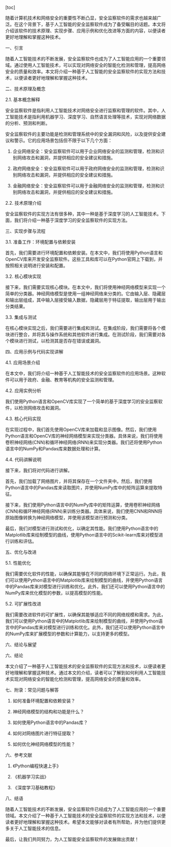 
[toc]                    
                
                
随着计算机技术和网络安全的重要性不断凸显，安全监察软件的需求也越来越广泛。在这个背景下，基于人工智能的安全监察软件成为了备受瞩目的话题。本文将介绍该软件的技术原理、实现步骤、应用示例和优化改进等方面的内容，以便读者更好地理解和掌握这种技术。

一、引言

随着人工智能技术的不断发展，安全监察软件也成为了人工智能应用的一个重要领域。通过使用人工智能技术，可以实现对网络安全的智能化检测和管理，提高网络安全的质量和效率。本文将介绍一种基于人工智能的安全监察软件的实现方法和技术，以便读者更好地理解和掌握这种技术。

二、技术原理及概念

2.1. 基本概念解释

安全监察软件是指利用人工智能技术对网络安全进行监察和管理的软件。其中，人工智能技术是指利用机器学习、深度学习、自然语言处理等技术，实现对网络数据的分析、预测和判断。

安全监察软件的主要功能是检测和管理系统中的安全漏洞和风险，以及提供安全建议和警示。它的应用场景包括但不限于以下几个方面：

1. 企业网络安全：安全监察软件可以用于企业网络安全的监测和管理，检测和识别网络攻击和漏洞，并提供相应的安全建议和措施。

2. 政府网络安全：安全监察软件可以用于政府网络安全的监测和管理，检测和识别网络攻击和漏洞，并提供相应的安全建议和措施。

3. 金融网络安全：安全监察软件可以用于金融网络安全的监测和管理，检测和识别网络攻击和漏洞，并提供相应的安全建议和措施。

2.2. 技术原理介绍

安全监察软件的实现方法有很多种，其中一种是基于深度学习的人工智能技术。下面，我们将介绍一种基于深度学习的安全监察软件的实现方法。

三、实现步骤与流程

3.1. 准备工作：环境配置与依赖安装

首先，我们需要进行环境配置和依赖安装。在本文中，我们将使用Python语言和OpenCV库来开发安全监察软件。这些工具和库可以在Python官网上下载到，并按照相关说明进行安装和配置。

3.2. 核心模块实现

接下来，我们需要实现核心模块。在本文中，我们将使用神经网络模型来实现一个简单的分类器。神经网络模型是使用一组神经网络来分类的。它由输入层、隐藏层和输出层组成，其中输入层接受输入数据，隐藏层用于特征提取，输出层用于输出分类结果。

3.3. 集成与测试

在核心模块实现之后，我们需要进行集成和测试。在集成阶段，我们需要将各个模块进行整合，并将其与操作系统和其他软件进行集成。在测试阶段，我们需要对各个模块进行测试，以检测其是否存在错误或漏洞。

四、应用示例与代码实现讲解

4.1. 应用场景介绍

在本文中，我们将介绍一种基于人工智能技术的安全监察软件的应用场景。这种软件可以用于政府、金融、教育等机构的安全监测和管理。

4.2. 应用实例分析

我们使用Python语言和OpenCV库实现了一个简单的基于深度学习的安全监察软件，以检测网络攻击和漏洞。

4.3. 核心代码实现

在实现过程中，我们首先使用OpenCV库来加载和显示图像。然后，我们使用Python语言和OpenCV库的神经网络模型来实现分类器。具体来说，我们将使用卷积神经网络(CNN)和循环神经网络(RNN)来实现分类器。我们还将使用Python语言中的NumPy和Pandas库来数据处理和计算。

4.4. 代码讲解说明

接下来，我们将对代码进行讲解。

首先，我们加载了网络图片，并将其保存在一个文件夹中。然后，我们使用Python语言中的Pandas库来读取图片，并使用NumPy库中的矩阵运算来提取特征。

接下来，我们使用Python语言中的NumPy库中的矩阵运算，使用卷积神经网络(CNN)和循环神经网络(RNN)来训练分类器。具体来说，我们使用CNN和RNN将原始图像转换为神经网络模型，并使用该模型进行预测和分类。

最后，我们对模型进行测试和优化，以确定其性能。我们使用Python语言中的Matplotlib库来绘制模型的曲线，使用Python语言中的Scikit-learn库来对模型进行训练和评估。

五、优化与改进

5.1. 性能优化

我们需要优化软件的性能，以确保其能够在不同的网络环境下正常运行。为此，我们可以使用Python语言中的Matplotlib库来绘制模型的曲线，并使用Python语言中的Pandas库来对模型进行训练和优化。此外，我们还可以使用Python语言中的NumPy库来优化模型的参数，以提高模型的性能。

5.2. 可扩展性改进

我们需要改进软件的可扩展性，以确保其能够适应不同的网络规模和需求。为此，我们可以使用Python语言中的Matplotlib库来绘制模型的曲线，并使用Python语言中的Pandas库来对模型进行训练和优化。此外，我们还可以使用Python语言中的NumPy库来扩展模型的参数和计算能力，以支持更多的模型。

六、结论与展望

六、结论

本文介绍了一种基于人工智能技术的安全监察软件的实现方法和技术，以便读者更好地理解和掌握这种技术。通过本文的介绍，读者可以了解到如何利用人工智能技术实现对网络安全的智能化检测和管理，提高网络安全的质量和效率。

七、附录：常见问题与解答

1. 如何准备环境配置和依赖安装？

2. 神经网络模型的结构和功能是什么？

3. 如何使用Python语言中的Pandas库？

4. 如何对网络图片进行特征提取？

5. 如何优化神经网络模型的性能？

六、参考文献

1. 《Python编程快速上手》

2. 《机器学习实战》

3. 《深度学习基础教程》


八、结语

随着人工智能技术的不断发展，安全监察软件已经成为了人工智能应用的一个重要领域。本文介绍了一种基于人工智能技术的安全监察软件的实现方法和技术，以便读者更好地理解和掌握这种技术。希望本文能够对读者有所帮助，并为他们提供更多关于人工智能技术的信息。

最后，让我们共同努力，为人工智能安全监察软件的发展做出贡献！

